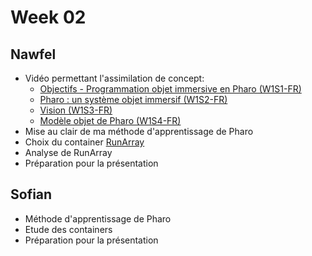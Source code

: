 # Week 02

## Nawfel

- Vidéo permettant l'assimilation de concept:
    - [Objectifs - Programmation objet immersive en Pharo (W1S1-FR)](https://www.youtube.com/watch?v=-Sk_35lB-EI&list=PL2okA_2qDJ-k83Kxu_d8EPzMXtvCrReRn&index=1)
    - [Pharo : un système objet immersif (W1S2-FR)](https://www.youtube.com/watch?v=0uy_o_7joLI&list=PL2okA_2qDJ-k83Kxu_d8EPzMXtvCrReRn&index=2)
    - [Vision (W1S3-FR)](https://www.youtube.com/watch?v=I60_3QYBFQ4&list=PL2okA_2qDJ-k83Kxu_d8EPzMXtvCrReRn&index=3)
    - [Modèle objet de Pharo (W1S4-FR)](https://www.youtube.com/watch?v=0ml1A_0WkFs&list=PL2okA_2qDJ-k83Kxu_d8EPzMXtvCrReRn&index=4)
- Mise au clair de ma méthode d'apprentissage de Pharo
- Choix du container [RunArray](https://github.com/pharo-containers/Containers-RunArray)
- Analyse de RunArray
- Préparation pour la présentation

## Sofian

- Méthode d'apprentissage de Pharo
- Etude des containers
- Préparation pour la présentation

